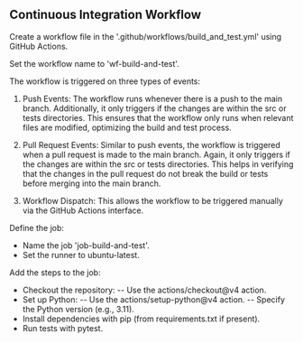 ## Continuous Integration Workflow

Create a workflow file in the '.github/workflows/build_and_test.yml' using GitHub Actions.

Set the workflow name to 'wf-build-and-test'.

The workflow is triggered on three types of events:

1) Push Events: The workflow runs whenever there is a push to the main branch. Additionally, it only triggers if the changes are within the src or tests directories. This ensures that the workflow only runs when relevant files are modified, optimizing the build and test process.

2) Pull Request Events: Similar to push events, the workflow is triggered when a pull request is made to the main branch. Again, it only triggers if the changes are within the src or tests directories. This helps in verifying that the changes in the pull request do not break the build or tests before merging into the main branch.

3) Workflow Dispatch: This allows the workflow to be triggered manually via the GitHub Actions interface.

Define the job:
- Name the job 'job-build-and-test'.
- Set the runner to ubuntu-latest.

Add the steps to the job:
- Checkout the repository:
-- Use the actions/checkout@v4 action.
- Set up Python:
-- Use the actions/setup-python@v4 action.
-- Specify the Python version (e.g., 3.11).
- Install dependencies with pip (from requirements.txt if present).
- Run tests with pytest.

